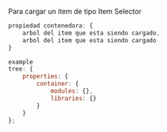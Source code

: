 Para cargar un item de tipo Item Selector

```js
propiedad contenedora: {
    arbol del item que esta siendo cargado,
    arbol del item que esta siendo cargado
}

example
tree: {
    properties: {
        container: {
            modules: {},
            libraries: {}
        }
    }
};
```
